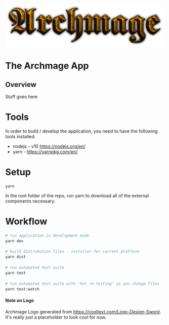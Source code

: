  ![Archmage](./docs/archmage_logo.png "Archmage")
# The Archmage App

## Overview
Stuff goes here

# Tools

In order to build / develop the application, you need to have the following tools installed:
* nodejs - v10 https://nodejs.org/en/
* yarn   - https://yarnpkg.com/en/

# Setup
```
yarn
```
In the root folder of the repo, run yarn to download all of the external components necessary.

# Workflow

```bash
# run application in development mode
yarn dev

# build distrubution files - installer for current platform
yarn dist

# run automated test suite
yarn test

# run automated test suite with 'hot re-testing' as you change files
yarn test:watch
```

#### Note on Logo
Archmage Logo generated from https://cooltext.com/Logo-Design-Sword.  It's really just a placeholder to look cool for now.
